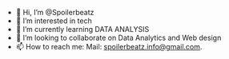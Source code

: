 - 👋 Hi, I’m @Spoilerbeatz
- 👀 I’m interested in tech
- 🌱 I’m currently learning DATA ANALYSIS 
- 💞️ I’m looking to collaborate on Data Analytics and Web design 
- 📫 How to reach me: Mail: spoilerbeatz.info@gmail.com.

<!---
Spoilerbeatz/Spoilerbeatz is a ✨ special ✨ repository because its `README.md` (this file) appears on your GitHub profile.
You can click the Preview link to take a look at your changes.
--->
